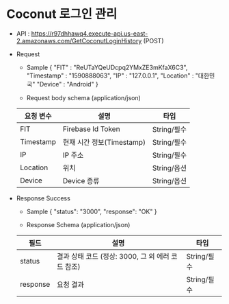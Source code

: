 # Coconut 로그인 관리


- API : https://r97dhhawq4.execute-api.us-east-2.amazonaws.com/GetCoconutLoginHistory (POST)

- Request

  * Sample
  {
      "FIT" : "ReUTaYQeUDcpq2YMxZE3mKfaX6C3",
      "Timestamp" : "1590888063",
      "IP" : "127.0.0.1",
      "Location" : "대한민국"
      "Device" : "Android"
  }
  
  * Request body schema (application/json)
  
  요청 변수 | 설명 | 타입
  ------------ | ------------- | -------------
  FIT | Firebase Id Token | String/필수
  Timestamp | 현재 시간 정보(Timestamp) | String/필수
  IP | IP 주소 | String/필수
  Location | 위치 | String/옵션
  Device | Device 종류 | String/옵션
  
- Response Success

  * Sample 
  {
      "status": "3000",
      "response": "OK"
  }
  
  * Response Schema (application/json)

  필드 | 설명 | 타입
  ------------ | ------------- | -------------
  status | 결과 상태 코드 (정상: 3000, 그 외 에러 코드 참조) | String/필수
  response | 요청 결과 | String/필수
